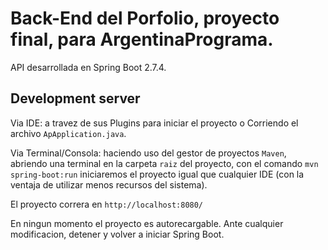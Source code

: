# Back-End del Porfolio, proyecto final, para ArgentinaPrograma.

API desarrollada en Spring Boot 2.7.4.

## Development server

Via IDE: a travez de sus Plugins para iniciar el proyecto o Corriendo el archivo `ApApplication.java`.

Via Terminal/Consola: haciendo uso del gestor de proyectos `Maven`, abriendo una terminal en la carpeta `raiz` del proyecto, con el comando `mvn spring-boot:run` iniciaremos el proyecto igual que cualquier IDE (con la ventaja de utilizar menos recursos del sistema).

El proyecto correra en `http://localhost:8080/`

En ningun momento el proyecto es autorecargable. Ante cualquier modificacion, detener y volver a iniciar Spring Boot.
